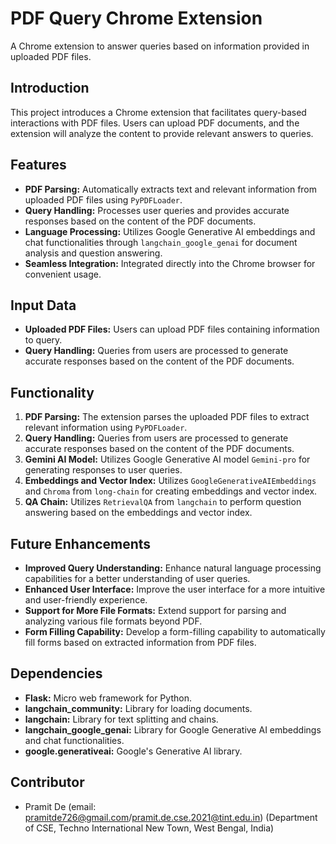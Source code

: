 # PDF Query Chrome Extension

A Chrome extension to answer queries based on information provided in uploaded PDF files.

## Introduction

This project introduces a Chrome extension that facilitates query-based interactions with PDF files. Users can upload PDF documents, and the extension will analyze the content to provide relevant answers to queries.

## Features

- **PDF Parsing:** Automatically extracts text and relevant information from uploaded PDF files using `PyPDFLoader`.
- **Query Handling:** Processes user queries and provides accurate responses based on the content of the PDF documents.
- **Language Processing:** Utilizes Google Generative AI embeddings and chat functionalities through `langchain_google_genai` for document analysis and question answering.
- **Seamless Integration:** Integrated directly into the Chrome browser for convenient usage.

## Input Data

- **Uploaded PDF Files:** Users can upload PDF files containing information to query.
- **Query Handling:** Queries from users are processed to generate accurate responses based on the content of the PDF documents.


## Functionality

1. **PDF Parsing:** The extension parses the uploaded PDF files to extract relevant information using `PyPDFLoader`.
2. **Query Handling:** Queries from users are processed to generate accurate responses based on the content of the PDF documents.
3. **Gemini AI Model:** Utilizes Google Generative AI model `Gemini-pro` for generating responses to user queries.
4. **Embeddings and Vector Index:** Utilizes `GoogleGenerativeAIEmbeddings` and `Chroma` from `long-chain` for creating embeddings and vector index.
5. **QA Chain:** Utilizes `RetrievalQA` from `langchain` to perform question answering based on the embeddings and vector index.

## Future Enhancements

- **Improved Query Understanding:** Enhance natural language processing capabilities for a better understanding of user queries.
- **Enhanced User Interface:** Improve the user interface for a more intuitive and user-friendly experience.
- **Support for More File Formats:** Extend support for parsing and analyzing various file formats beyond PDF.
- **Form Filling Capability:** Develop a form-filling capability to automatically fill forms based on extracted information from PDF files.

## Dependencies

- **Flask:** Micro web framework for Python.
- **langchain_community:** Library for loading documents.
- **langchain:** Library for text splitting and chains.
- **langchain_google_genai:** Library for Google Generative AI embeddings and chat functionalities.
- **google.generativeai:** Google's Generative AI library.

## Contributor
- Pramit De (email: pramitde726@gmail.com/pramit.de.cse.2021@tint.edu.in) (Department of CSE, Techno International New Town, West Bengal, India)   
   
